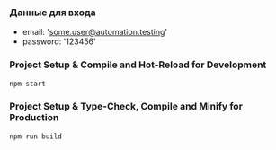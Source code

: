 ### Данные для входа

- email: 'some.user@automation.testing'
- password: '123456'

### Project Setup & Compile and Hot-Reload for Development

```sh
npm start
```

### Project Setup & Type-Check, Compile and Minify for Production

```sh
npm run build
```
